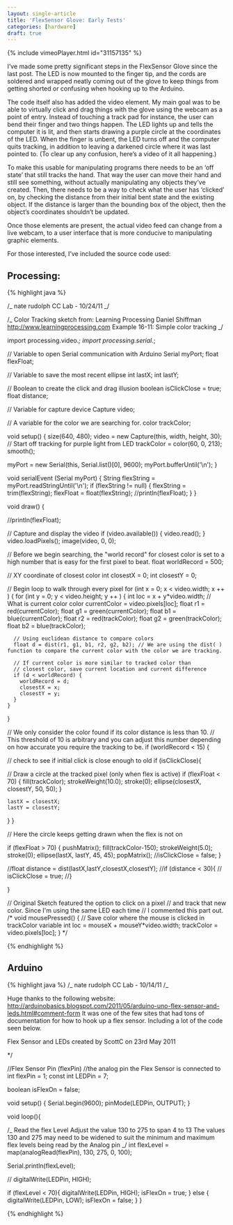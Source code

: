 ```yaml
---
layout: single-article
title: 'FlexSensor Glove: Early Tests'
categories: [hardware]
draft: true
---
```


{% include vimeoPlayer.html id="31157135" %}

I’ve made some pretty significant steps in the FlexSensor Glove since the last post. The LED is now mounted to the finger tip, and the cords are soldered and wrapped neatly coming out of the glove to keep things from getting shorted or confusing when hooking up to the Arduino.

The code itself also has added the video element. My main goal was to be able to virtually click and drag things with the glove using the webcam as a point of entry. Instead of touching a track pad for instance, the user can bend their finger and two things happen. The LED lights up and tells the computer it is lit, and then starts drawing a purple circle at the coordinates of the LED. When the finger is unbent, the LED turns off and the computer quits tracking, in addition to leaving a darkened circle where it was last pointed to. (To clear up any confusion, here’s a video of it all happening.)

To make this usable for manipulating programs there needs to be an ‘off state’ that still tracks the hand. That way the user can move their hand and still see something, without actually manipulating any objects they’ve created. Then, there needs to be a way to check what the user has ‘clicked’ on, by checking the distance from their initial bent state and the existing object. If the distance is larger than the bounding box of the object, then the object’s coordinates shouldn’t be updated.

Once those elements are present, the actual video feed can change from a live webcam, to a user interface that is more conducive to manipulating graphic elements.

For those interested, I’ve included the source code used:

## Processing:

{% highlight java %}

/_
nate rudolph
CC Lab - 10/24/11
_/

/_ Color Tracking sketch from:
Learning Processing
Daniel Shiffman
http://www.learningprocessing.com
Example 16-11: Simple color tracking
_/

import processing.video._;
import processing.serial._;

// Variable to open Serial communication with Arduino
Serial myPort;
float flexFloat;

// Variable to save the most recent ellipse
int lastX;
int lastY;

// Boolean to create the click and drag illusion
boolean isClickClose = true;
float distance;

// Variable for capture device
Capture video;

// A variable for the color we are searching for.
color trackColor;

void setup() {
size(640, 480);
video = new Capture(this, width, height, 30);
// Start off tracking for purple light from LED
trackColor = color(60, 0, 213);
smooth();

myPort = new Serial(this, Serial.list()[0], 9600);
myPort.bufferUntil('\n');
}

void serialEvent (Serial myPort) {
String flexString = myPort.readStringUntil('\n');
if (flexString != null) {
flexString = trim(flexString);
flexFloat = float(flexString);
//println(flexFloat);
}
}

void draw() {

//println(flexFloat);

// Capture and display the video
if (video.available()) {
video.read();
}
video.loadPixels();
image(video, 0, 0);

// Before we begin searching, the "world record" for closest color is set to a high number that is easy for the first pixel to beat.
float worldRecord = 500;

// XY coordinate of closest color
int closestX = 0;
int closestY = 0;

// Begin loop to walk through every pixel
for (int x = 0; x < video.width; x ++ ) {
for (int y = 0; y < video.height; y ++ ) {
int loc = x + y\*video.width;
// What is current color
color currentColor = video.pixels[loc];
float r1 = red(currentColor);
float g1 = green(currentColor);
float b1 = blue(currentColor);
float r2 = red(trackColor);
float g2 = green(trackColor);
float b2 = blue(trackColor);

      // Using euclidean distance to compare colors
      float d = dist(r1, g1, b1, r2, g2, b2); // We are using the dist( ) function to compare the current color with the color we are tracking.

      // If current color is more similar to tracked color than
      // closest color, save current location and current difference
      if (d < worldRecord) {
        worldRecord = d;
        closestX = x;
        closestY = y;
      }
    }

}

// We only consider the color found if its color distance is less than 10.
// This threshold of 10 is arbitrary and you can adjust this number depending on how accurate you require the tracking to be.
if (worldRecord < 15) {

 // check to see if initial click is close enough to old
if (isClickClose){

 // Draw a circle at the tracked pixel (only when flex is active)
if (flexFloat < 70) {
fill(trackColor);
strokeWeight(10.0);
stroke(0);
ellipse(closestX, closestY, 50, 50);
}

    lastX = closestX;
    lastY = closestY;

}
}

// Here the circle keeps getting drawn when the flex is not on

if (flexFloat > 70) {
pushMatrix();
fill(trackColor-150);
strokeWeight(5.0);
stroke(0);
ellipse(lastX, lastY, 45, 45);
popMatrix();
//isClickClose = false;
}

//float distance = dist(lastX,lastY,closestX,closestY);
//if (distance < 30){
// isClickClose = true;
//}

}

// Original Sketch featured the option to click on a pixel
// and track that new color. Since I'm using the same LED each time
// I commented this part out.
/*
void mousePressed() {
// Save color where the mouse is clicked in trackColor variable
int loc = mouseX + mouseY*video.width;
trackColor = video.pixels[loc];
}
\*/

{% endhighlight %}

## Arduino

{% highlight java %}
/_
nate rudolph
CC Lab - 10/14/11
/_

Huge thanks to the following website:
http://arduinobasics.blogspot.com/2011/05/arduino-uno-flex-sensor-and-leds.html#comment-form
It was one of the few sites that had tons of documentation for how to hook up a flex sensor.
Including a lot of the code seen below.

Flex Sensor and LEDs created by ScottC on 23rd May 2011

\*/

//Flex Sensor Pin (flexPin)
//the analog pin the Flex Sensor is connected to
int flexPin = 1;
const int LEDPin = 7;

boolean isFlexOn = false;

void setup() {
Serial.begin(9600);
pinMode(LEDPin, OUTPUT);
}

void loop(){

/_ Read the flex Level
Adjust the value 130 to 275 to span 4 to 13
The values 130 and 275 may need to be widened to suit
the minimum and maximum flex levels being read by the
Analog pin _/
int flexLevel = map(analogRead(flexPin), 130, 275, 0, 100);

Serial.println(flexLevel);

// digitalWrite(LEDPin, HIGH);

if (flexLevel < 70){
digitalWrite(LEDPin, HIGH);
isFlexOn = true;
}
else {
digitalWrite(LEDPin, LOW);
isFlexOn = false;
}
}

{% endhighlight %}
